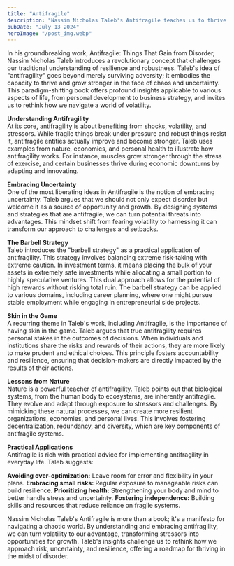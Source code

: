 ```yaml
---
title: "Antifragile"
description: "Nassim Nicholas Taleb's Antifragile teaches us to thrive and grow stronger through chaos and uncertainty, transforming volatility into opportunity..."
pubDate: "July 13 2024"
heroImage: "/post_img.webp"
---
```

In his groundbreaking work, Antifragile: Things That Gain from Disorder, Nassim Nicholas Taleb introduces a revolutionary concept that challenges our traditional understanding of resilience and robustness. Taleb's idea of "antifragility" goes beyond merely surviving adversity; it embodies the capacity to thrive and grow stronger in the face of chaos and uncertainty. This paradigm-shifting book offers profound insights applicable to various aspects of life, from personal development to business strategy, and invites us to rethink how we navigate a world of volatility.

**Understanding Antifragility**  
At its core, antifragility is about benefiting from shocks, volatility, and stressors. While fragile things break under pressure and robust things resist it, antifragile entities actually improve and become stronger. Taleb uses examples from nature, economics, and personal health to illustrate how antifragility works. For instance, muscles grow stronger through the stress of exercise, and certain businesses thrive during economic downturns by adapting and innovating.

**Embracing Uncertainty**  
One of the most liberating ideas in Antifragile is the notion of embracing uncertainty. Taleb argues that we should not only expect disorder but welcome it as a source of opportunity and growth. By designing systems and strategies that are antifragile, we can turn potential threats into advantages. This mindset shift from fearing volatility to harnessing it can transform our approach to challenges and setbacks.

**The Barbell Strategy**  
Taleb introduces the "barbell strategy" as a practical application of antifragility. This strategy involves balancing extreme risk-taking with extreme caution. In investment terms, it means placing the bulk of your assets in extremely safe investments while allocating a small portion to highly speculative ventures. This dual approach allows for the potential of high rewards without risking total ruin. The barbell strategy can be applied to various domains, including career planning, where one might pursue stable employment while engaging in entrepreneurial side projects.

**Skin in the Game**  
A recurring theme in Taleb's work, including Antifragile, is the importance of having skin in the game. Taleb argues that true antifragility requires personal stakes in the outcomes of decisions. When individuals and institutions share the risks and rewards of their actions, they are more likely to make prudent and ethical choices. This principle fosters accountability and resilience, ensuring that decision-makers are directly impacted by the results of their actions.

**Lessons from Nature**  
Nature is a powerful teacher of antifragility. Taleb points out that biological systems, from the human body to ecosystems, are inherently antifragile. They evolve and adapt through exposure to stressors and challenges. By mimicking these natural processes, we can create more resilient organizations, economies, and personal lives. This involves fostering decentralization, redundancy, and diversity, which are key components of antifragile systems.

**Practical Applications**  
Antifragile is rich with practical advice for implementing antifragility in everyday life. Taleb suggests:

**Avoiding over-optimization:** Leave room for error and flexibility in your plans.
**Embracing small risks:** Regular exposure to manageable risks can build resilience.
**Prioritizing health:** Strengthening your body and mind to better handle stress and uncertainty.
**Fostering independence:** Building skills and resources that reduce reliance on fragile systems.

Nassim Nicholas Taleb's Antifragile is more than a book; it's a manifesto for navigating a chaotic world. By understanding and embracing antifragility, we can turn volatility to our advantage, transforming stressors into opportunities for growth. Taleb's insights challenge us to rethink how we approach risk, uncertainty, and resilience, offering a roadmap for thriving in the midst of disorder.